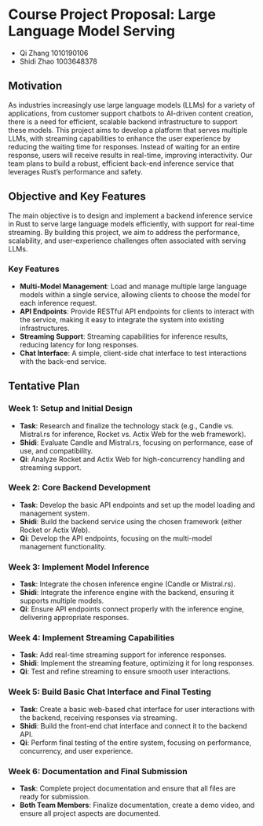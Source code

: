 # Course Project Proposal: Large Language Model Serving

* Qi Zhang 1010190106
* Shidi Zhao 1003648378

## Motivation

As industries increasingly use large language models (LLMs) for a variety of applications, from customer support chatbots to AI-driven content creation, there is a need for efficient, scalable backend infrastructure to support these models. This project aims to develop a platform that serves multiple LLMs, with streaming capabilities to enhance the user experience by reducing the waiting time for responses. Instead of waiting for an entire response, users will receive results in real-time, improving interactivity. Our team plans to build a robust, efficient back-end inference service that leverages Rust’s performance and safety.

## Objective and Key Features

The main objective is to design and implement a backend inference service in Rust to serve large language models efficiently, with support for real-time streaming. By building this project, we aim to address the performance, scalability, and user-experience challenges often associated with serving LLMs.

### Key Features

* **Multi-Model Management**: Load and manage multiple large language models within a single service, allowing clients to choose the model for each inference request.
* **API Endpoints**: Provide RESTful API endpoints for clients to interact with the service, making it easy to integrate the system into existing infrastructures.
* **Streaming Support**: Streaming capabilities for inference results, reducing latency for long responses.
* **Chat Interface**: A simple, client-side chat interface to test interactions with the back-end service.

## Tentative Plan

### Week 1: Setup and Initial Design

* **Task**: Research and finalize the technology stack (e.g., Candle vs. Mistral.rs for inference, Rocket vs. Actix Web for the web framework).
* **Shidi**: Evaluate Candle and Mistral.rs, focusing on performance, ease of use, and compatibility.
* **Qi**: Analyze Rocket and Actix Web for high-concurrency handling and streaming support.

### Week 2: Core Backend Development

* **Task**: Develop the basic API endpoints and set up the model loading and management system.
* **Shidi**: Build the backend service using the chosen framework (either Rocket or Actix Web).
* **Qi**: Develop the API endpoints, focusing on the multi-model management functionality.

### Week 3: Implement Model Inference

* **Task**: Integrate the chosen inference engine (Candle or Mistral.rs).
* **Shidi**: Integrate the inference engine with the backend, ensuring it supports multiple models.
* **Qi**: Ensure API endpoints connect properly with the inference engine, delivering appropriate responses.

### Week 4: Implement Streaming Capabilities

* **Task**: Add real-time streaming support for inference responses.
* **Shidi**:  Implement the streaming feature, optimizing it for long responses.
* **Qi**: Test and refine streaming to ensure smooth user interactions.

### Week 5: Build Basic Chat Interface and Final Testing

* **Task**: Create a basic web-based chat interface for user interactions with the backend, receiving responses via streaming.
* **Shidi**: Build the front-end chat interface and connect it to the backend API.
* **Qi**: Perform final testing of the entire system, focusing on performance, concurrency, and user experience.

### Week 6: Documentation and Final Submission

* **Task**: Complete project documentation and ensure that all files are ready for submission.
* **Both Team Members**: Finalize documentation, create a demo video, and ensure all project aspects are documented.
